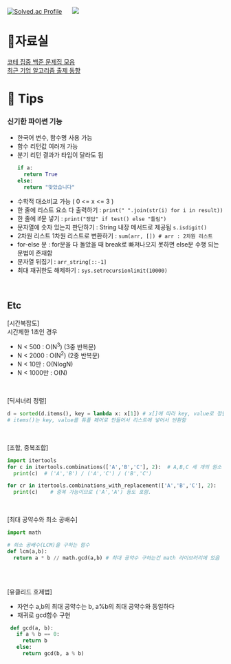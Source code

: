
[![Solved.ac Profile](http://mazassumnida.wtf/api/v2/generate_badge?boj=mopil1102)](https://solved.ac/mopil1102/)  &nbsp;&nbsp;&nbsp;&nbsp;
<img src="http://mazandi.herokuapp.com/api?handle=mopil1102&theme=cold"/>

# 📑자료실

[코테 집중 백준 문제집 모음](https://github.com/tony9402/baekjoon)
<br>
[최근 기업 알고리즘 출제 동향](https://github.com/tony9402/baekjoon/blob/main/CodingTest.md)
<br>


# 📜 Tips
### 신기한 파이썬 기능
  - 한국어 변수, 함수명 사용 가능
  - 함수 리턴값 여러개 가능
  - 분기 리턴 결과가 타입이 달라도 됨
    ```python
    if a:
      return True
    else:
      return "맞았습니다"
    ```
  - 수학적 대소비교 가능 ( 0 <= x <= 3 )
  - 한 줄에 리스트 요소 다 출력하기 : ```print(" ".join(str(i) for i in result)) ```
  - 한 줄에 if문 넣기 : ```print("정답" if test() else "틀림")```
  - 문자열에 숫자 있는지 판단하기 : String 내장 메서드로 제공됨 ```s.isdigit()```
  - 2차원 리스트 1차원 리스트로 변환하기 : ```sum(arr, []) # arr : 2차원 리스트```
  - for-else 문 : for문을 다 돌았을 때 break로 빠져나오지 못하면 else문 수행 되는 문법이 존재함
  - 문자열 뒤집기 : ```arr_string[::-1]```
  - 최대 재귀한도 해제하기 : ```sys.setrecursionlimit(10000)```
  <br>


## Etc
[시간복잡도]
  <br>시간제한 1초인 경우
  - N < 500 : O(N<sup>3</sup>) (3중 반복문)
  - N < 2000 : O(N<sup>2</sup>) (2중 반복문)
  - N < 10만 : O(NlogN)
  - N < 1000만 : O(N)
 <br>
 

  
[딕셔너리 정렬]
  ```python
  d = sorted(d.items(), key = lambda x: x[1]) # x[]에 따라 key, value로 정렬할 건지 기준을 정해주면 됨
  # items()는 key, value를 튜플 페어로 만들어서 리스트에 넣어서 반환함
  ```
  <br>

[조합, 중복조합]
  ```python
  import itertools
  for c in itertools.combinations(['A','B','C'], 2):  # A,B,C 세 개의 원소 중 두 개를 뽑는 경우의 수 = 3가지
    print(c)  # ('A','B') / ('A','C') / ('B','C')

  for cr in itertools.combinations_with_replacement(['A','B','C'], 2):
    print(c)    # 중복 가능이므로 ('A','A') 등도 포함.
  ```
  <br>
  
  
 [최대 공약수와 최소 공배수]
  ```python
  import math
  
  # 최소 공배수(LCM)을 구하는 함수
  def lcm(a,b):
    return a * b // math.gcd(a,b) # 최대 공약수 구하는건 math 라이브러리에 있음
    
  ```
  <br>
  
[유클리드 호제법]
  - 자연수 a,b의 최대 공약수는 b, a%b의 최대 공약수와 동일하다
  - 재귀로 gcd함수 구현
   ```python
    def gcd(a, b):
      if a % b == 0:
        return b
      else:
        return gcd(b, a % b)
   ```
   <br>

